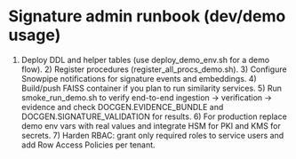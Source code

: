 # Signature admin runbook (dev/demo usage)
1) Deploy DDL and helper tables (use deploy_demo_env.sh for a demo flow). 2) Register procedures (register_all_procs_demo.sh). 3) Configure Snowpipe notifications for signature events and embeddings. 4) Build/push FAISS container if you plan to run similarity services. 5) Run smoke_run_demo.sh to verify end-to-end ingestion -> verification -> evidence and check DOCGEN.EVIDENCE_BUNDLE and DOCGEN.SIGNATURE_VALIDATION for results. 6) For production replace demo env vars with real values and integrate HSM for PKI and KMS for secrets. 7) Harden RBAC: grant only required roles to service users and add Row Access Policies per tenant.  

